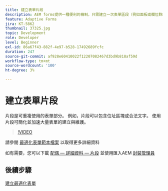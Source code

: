 ```yaml
---
title: 建立表單片段
description: AEM forms提供一種便利的機制，只需建立一次表單區段（例如面板或欄位群組），即可在調適型表單中重複使用。
feature: Adaptive Forms
jira: KT-5862
thumbnail: 37325.jpg
topic: Development
role: Developer
level: Beginner
exl-id: 86a67f43-882f-4e97-b528-17492689fcfc
duration: 247
source-git-commit: af928e60410022f12207082467d3bd9b818af59d
workflow-type: tm+mt
source-wordcount: '100'
ht-degree: 3%

---
```


# 建立表單片段

片段是可重複使用的表單部分。 例如，片段可以包含位址區塊或合法文字。 使用片段可簡化並加速大量表單的建立與維護。


>[!VIDEO](https://video.tv.adobe.com/v/37325?quality=12&learn=on)



請參閱 [最適化表單範本檔案](https://experienceleague.adobe.com/docs/experience-manager-65/forms/adaptive-forms-basic-authoring/adaptive-form-fragments.html) 以取得更多詳細資料

如有需要，您可以下載 [配偶 — 詳細資料 — 片段](assets/spouse-details-fragment.zip) 並使用匯入AEM [封裝管理員](http://localhost:4502/crx/packmgr/index.jsp)

## 後續步驟

[建立最適化表單](./create-adaptive-form.md)
